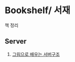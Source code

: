 # Bookshelf/ 서재
책 정리

## Server
1. [그림으로 배우는 서버구조](https://github.com/qamoo/Learning-Server-Architecture-Through-Diagrams)
